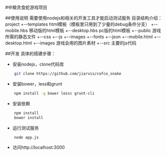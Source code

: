 #中粮贪食蛇游戏项目

##使用说明
需要使用nodejs和相关的开发工具才能启动测试服务
目录结构介绍：
project
+--templates html模板（模板里只用到了少量的debug条件分支）
   +--mobile.hbs 移动版的html模板
   +--desktop.hbs pc版的html模板
+--public 游戏所需的静态文件
   +--css
   +--js
   +--images
   +--fonts
   +--json
   +--mobile.html
   +--desktop.html
+--images 游戏会用的图片素材
+--src 主要的js代码


##开发
具体的搭建步骤：
* 安装nodejs，clone代码库
```bash
	git clone https://github.com/jiarvis/cofco_snake
```

* 安装bower，less和grunt
```bash
	npm install -g bower lessc grunt-cli
```

* 安装依赖
```bash
	npm install
	bower install
```

* 运行测试服务
```bash
	node app.js 
```

* 访问http://localhost:3000

